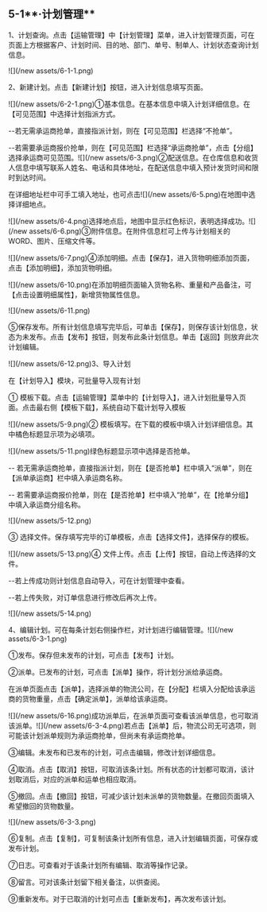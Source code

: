 ## 5-1**·计划管理**

1、计划查询。点击【运输管理】中【计划管理】菜单，进入计划管理页面，可在页面上方根据客户、计划时间、目的地、部门、单号、制单人、计划状态查询计划信息。

![](/new assets/6-1-1.png)

2、新建计划。点击【新建计划】按钮，进入计划信息填写页面。

![](/new assets/6-2-1.png)①基本信息。在基本信息中填入计划详细信息。在【可见范围】中选择计划指派方式。

--若无需承运商抢单，直接指派计划，则在【可见范围】栏选择“不抢单”。

--若需要承运商报价抢单，则在【可见范围】栏选择“承运商抢单”，点击【分组】选择承运商可见范围。![](/new assets/6-3.png)②配送信息。在仓库信息和收货人信息中填写联系人姓名、电话和具体地址，在配送信息中填入预计发货时间和限时到达时间。

在详细地址栏中可手工填入地址，也可点击![](/new assets/6-5.png)在地图中选择详细地点。

![](/new assets/6-4.png)选择地点后，地图中显示红色标识，表明选择成功。![](/new assets/6-6.png)③附件信息。在附件信息栏可上传与计划相关的WORD、图片、压缩文件等。

![](/new assets/6-7.png)④添加明细。点击【保存】，进入货物明细添加页面，点击【添加明细】，添加货物明细。

![](/new assets/6-10.png)在添加明细页面输入货物名称、重量和产品备注，可【点击设置明细属性】，新增货物属性信息。

![](/new assets/6-11.png)

⑤保存发布。所有计划信息填写完毕后，可单击【保存】，则保存该计划信息，状态为未发布。点击【发布】按钮，则发布此条计划信息。单击【返回】则放弃此次计划编辑。

![](/new assets/6-12.png)3、导入计划

在【计划导入】模块，可批量导入现有计划

① 模板下载。点击【运输管理】菜单中的【计划导入】，进入计划批量导入页面。点击最右侧【模板下载】，系统自动下载计划导入模板

![](/new assets/5-9.png)② 模板填写。在下载的模板中填入计划详细信息。其中橘色标题显示项为必填项。

![](/new assets/5-11.png)绿色标题显示项中选择是否抢单。

-- 若无需承运商抢单，直接指派计划，则在【是否抢单】栏中填入“派单”，则在【派单承运商】栏中填入承运商名称。

-- 若需要承运商报价抢单，则在【是否抢单】栏中填入“抢单”，在【抢单分组】中填入承运商分组名称。

![](/new assets/5-12.png)

③ 选择文件。保存填写完毕的订单模板，点击【选择文件】，选择保存的模板。

![](/new assets/5-13.png)④ 文件上传。点击【上传】按钮，自动上传选择的文件。

--若上传成功则计划信息自动导入，可在计划管理中查看。

--若上传失败，对订单信息进行修改后再次上传。

![](/new assets/5-14.png)

4、编辑计划。可在每条计划右侧操作栏，对计划进行编辑管理。![](/new assets/6-3-1.png)

①发布。保存但未发布的计划，可点击【发布】计划。

②派单。已发布的计划，可点击【派单】操作，将计划分派给承运商。

在派单页面点击【派单】，选择派单的物流公司，在【分配】栏填入分配给该承运商的货物重量，点击【确定派单】，派单给该承运商。

![](/new assets/6-16.png)成功派单后，在派单页面可查看该派单信息，也可取消该派单。![](/new assets/6-3-4.png)若点击【派单】后，物流公司无可选项，则可能该计划派单规则为承运商抢单，但尚未有承运商抢单。

③编辑。未发布和已发布的计划，可点击编辑，修改计划详细信息。

④取消。点击【取消】按钮，可取消该条计划。所有状态的计划都可取消，该计划取消后，对应的派单和运单也相应取消。

⑤撤回。点击【撤回】按钮，可减少该计划未派单的货物数量。在撤回页面填入希望撤回的货物数量。

![](/new assets/6-3-3.png)

⑥复制。点击【复制】，可复制该条计划所有信息，进入计划编辑页面，可保存或发布计划。

⑦日志。可查看对于该条计划所有编辑、取消等操作记录。

⑧留言。可对该条计划留下相关备注，以供查阅。

⑨重新发布。对于已取消的计划可点击【重新发布】，再次发布该计划。

